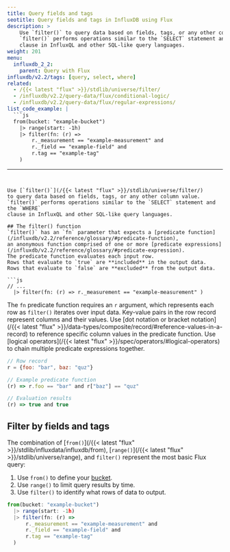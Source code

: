 ```yaml
---
title: Query fields and tags
seotitle: Query fields and tags in InfluxDB using Flux
description: >
    Use `filter()` to query data based on fields, tags, or any other column value.
    `filter()` performs operations similar to the `SELECT` statement and the `WHERE`
    clause in InfluxQL and other SQL-like query languages.
weight: 201
menu:
  influxdb_2_2:
    parent: Query with Flux
influxdb/v2.2/tags: [query, select, where]
related:
  - /{{< latest "flux" >}}/stdlib/universe/filter/
  - /influxdb/v2.2/query-data/flux/conditional-logic/
  - /influxdb/v2.2/query-data/flux/regular-expressions/
list_code_example: |
  ```js
  from(bucket: "example-bucket")
    |> range(start: -1h)
    |> filter(fn: (r) =>
        r._measurement == "example-measurement" and
        r._field == "example-field" and
        r.tag == "example-tag"
    )
  ```
---
```


Use [`filter()`](/{{< latest "flux" >}}/stdlib/universe/filter/)
to query data based on fields, tags, or any other column value.
`filter()` performs operations similar to the `SELECT` statement and the `WHERE`
clause in InfluxQL and other SQL-like query languages.

## The filter() function
`filter()` has an `fn` parameter that expects a [predicate function](/influxdb/v2.2/reference/glossary/#predicate-function),
an anonymous function comprised of one or more [predicate expressions](/influxdb/v2.2/reference/glossary/#predicate-expression).
The predicate function evaluates each input row.
Rows that evaluate to `true` are **included** in the output data.
Rows that evaluate to `false` are **excluded** from the output data.

```js
// ...
  |> filter(fn: (r) => r._measurement == "example-measurement" )
```

The `fn` predicate function requires an `r` argument, which represents each row
as `filter()` iterates over input data.
Key-value pairs in the row record represent columns and their values.
Use [dot notation or bracket notation](/{{< latest "flux" >}}/data-types/composite/record/#reference-values-in-a-record) 
to reference specific column values in the predicate function.
Use [logical operators](/{{< latest "flux" >}}/spec/operators/#logical-operators)
to chain multiple predicate expressions together.

```js
// Row record
r = {foo: "bar", baz: "quz"}

// Example predicate function
(r) => r.foo == "bar" and r["baz"] == "quz"

// Evaluation results
(r) => true and true
```

## Filter by fields and tags
The combination of [`from()`](/{{< latest "flux" >}}/stdlib/influxdata/influxdb/from),
[`range()`](/{{< latest "flux" >}}/stdlib/universe/range),
and `filter()` represent the most basic Flux query:

1. Use `from()` to define your [bucket](/influxdb/v2.2/reference/glossary/#bucket).
2. Use `range()` to limit query results by time.
3. Use `filter()` to identify what rows of data to output.

```js
from(bucket: "example-bucket")
  |> range(start: -1h)
  |> filter(fn: (r) =>
      r._measurement == "example-measurement" and
      r._field == "example-field" and
      r.tag == "example-tag"
  )
```
